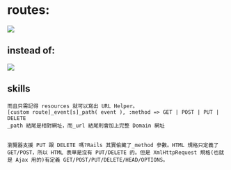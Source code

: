 # routes:
![](https://ws2.sinaimg.cn/large/006tNbRwgy1fu8cy4iqlsj31ci0jsq8e.jpg)


## instead of:
![](https://ws3.sinaimg.cn/large/006tNbRwgy1fu8cz6brvqj31iu1gyguo.jpg)


## skills
~~~
而且只需記得 resources 就可以寫出 URL Helper。
[custom route]_event[s]_path( event ), :method => GET | POST | PUT | DELETE
_path 結尾是相對網址，而_url 結尾則會加上完整 Domain 網址


瀏覽器支援 PUT 跟 DELETE 嗎?Rails 其實偷藏了_method 參數。HTML 規格只定義了 GET/POST，所以 HTML 表單是沒有 PUT/DELETE 的。但是 XmlHttpRequest 規格(也就 是 Ajax 用的)有定義 GET/POST/PUT/DELETE/HEAD/OPTIONS。
~~~


